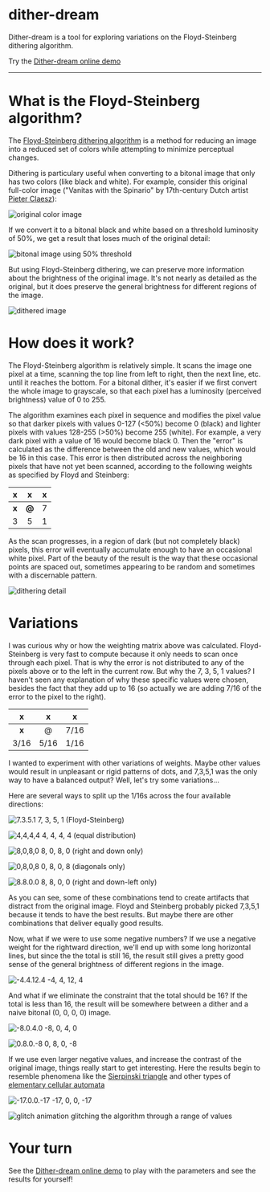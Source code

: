 # dither-dream

Dither-dream is a tool for exploring variations on the Floyd-Steinberg dithering algorithm.

Try the [Dither-dream online demo](https://kgjenkins.github.io/dither-dream/)

---


# What is the Floyd-Steinberg algorithm?

The [Floyd-Steinberg dithering algorithm](https://en.wikipedia.org/wiki/Floyd%E2%80%93Steinberg_dithering) is a method for reducing an image into a reduced set of colors while attempting to minimize perceptual changes.

Dithering is particulary useful when converting to a bitonal image that only has two colors (like black and white).  For example, consider this original full-color image ("Vanitas with the Spinario" by 17th-century Dutch artist [Pieter Claesz](https://en.wikipedia.org/wiki/Pieter_Claesz)):

![original color image](image/ex1.original.png)

If we convert it to a bitonal black and white based on a threshold luminosity of 50%, we get a result that loses much of the original detail:

![bitonal image using 50% threshold](image/ex1.bitonal.png)

But using Floyd-Steinberg dithering, we can preserve more information about the brightness of the original image.  It's not nearly as detailed as the original, but it does preserve the general brightness for different regions of the image.

![dithered image](image/ex1.dither.7.3.5.1.png)


# How does it work?

The Floyd-Steinberg algorithm is relatively simple.  It scans the image one pixel at a time, scanning the top line from left to right, then the next line, etc. until it reaches the bottom.  For a bitonal dither, it's easier if we first convert the whole image to grayscale, so that each pixel has a luminosity (perceived brightness) value of 0 to 255.

The algorithm examines each pixel in sequence and modifies the pixel value so that darker pixels with values 0-127 (<50%) become 0 (black) and lighter pixels with values 128-255 (>50%) become 255 (white).  For example, a very dark pixel with a value of 16 would become black 0.  Then the "error" is calculated as the difference between the old and new values, which would be 16 in this case.  This error is then distributed across the neighboring pixels that have not yet been scanned, according to the following weights as specified by Floyd and Steinberg:

| x | x | x |
|:-:|:-:|:-:|
| **x** | **@** | 7 |
| 3 | 5 | 1 |

As the scan progresses, in a region of dark (but not completely black) pixels, this error will eventually accumulate enough to have an occasional white pixel.  Part of the beauty of the result is the way that these occasional points are spaced out, sometimes appearing to be random and sometimes with a discernable pattern.

![dithering detail](image/detail.png)


# Variations

I was curious why or how the weighting matrix above was calculated.  Floyd-Steinberg is very fast to compute because it only needs to scan once through each pixel.  That is why the error is not distributed to any of the pixels above or to the left in the current row.  But why the 7, 3, 5, 1 values?  I haven't seen any explanation of why these specific values were chosen, besides the fact that they add up to 16 (so actually we are adding 7/16 of the error to the pixel to the right).

| x | x | x |
|:-:|:-:|:-:|
| **x** | @ | 7/16 |
| 3/16 | 5/16 | 1/16 |

I wanted to experiment with other variations of weights.  Maybe other values would result in unpleasant or rigid patterns of dots, and 7,3,5,1 was the only way to have a balanced output?  Well, let's try some variations...

Here are several ways to split up the 1/16s across the four available directions:

![7.3.5.1](image/ex1.dither.7.3.5.1.png) 7, 3, 5, 1 (Floyd-Steinberg)

![4,4,4,4](image/ex1.dither.4.4.4.4.png) 4, 4, 4, 4 (equal distribution)

![8,0,8,0](image/ex1.dither.8.0.8.0.png) 8, 0, 8, 0 (right and down only)

![0,8,0,8](image/ex1.dither.0.8.0.8.png) 0, 8, 0, 8 (diagonals only)

![8.8.0.0](image/ex1.dither.8.8.0.0.png) 8, 8, 0, 0 (right and down-left only)

As you can see, some of these combinations tend to create artifacts that distract from the original image.  Floyd and Steinberg probably picked 7,3,5,1 because it tends to have the best results.  But maybe there are other combinations that deliver equally good results.

Now, what if we were to use some negative numbers?  If we use a negative weight for the rightward direction, we'll end up with some long horizontal lines, but since the the total is still 16, the result still gives a pretty good sense of the general brightness of different regions in the image.

![-4.4.12.4](image/ex1.dither.-4.4.12.4.png) -4, 4, 12, 4

And what if we eliminate the constraint that the total should be 16?  If the total is less than 16, the result will be somewhere between a dither and a naive bitonal (0, 0, 0, 0) image.

![-8.0.4.0](image/ex1.dither.-8.0.4.0.png) -8, 0, 4, 0

![0.8.0.-8](image/ex1.dither.0.8.0.-8.png) 0, 8, 0, -8

If we use even larger negative values, and increase the contrast of the original image, things really start to get interesting.  Here the results begin to resemble phenomena like the [Sierpinski triangle](https://en.wikipedia.org/wiki/Sierpi%C5%84ski_triangle) and other types of [elementary cellular automata](https://en.wikipedia.org/wiki/Elementary_cellular_automaton#Random_initial_state)

![-17.0.0.-17](image/ex1.dither.-17.0.0.-17.png) -17, 0, 0, -17

![glitch animation](image/glitch.gif) glitching the algorithm through a range of values


# Your turn

See the [Dither-dream online demo](https://kgjenkins.github.io/dither-dream/) to play with the parameters and see the results for yourself!
